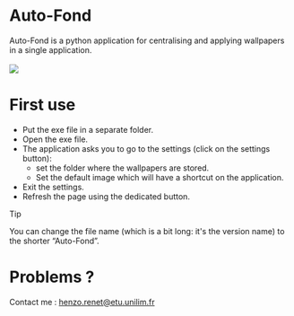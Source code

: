 # Auto-Fond
Auto-Fond is a python application for centralising and applying wallpapers in a single application. <br/> <br/>
<img src="https://skillicons.dev/icons?i=python" />

# First use 
- Put the exe file in a separate folder.
- Open the exe file.
- The application asks you to go to the settings (click on the settings button):
  - set the folder where the wallpapers are stored. 
  - Set the default image which will have a shortcut on the application.
- Exit the settings.
- Refresh the page using the dedicated button.

> [!TIP]
> You can change the file name (which is a bit long: it's the version name) to the shorter “Auto-Fond”.

# Problems ?
Contact me : <a href="henzo.renet@etu.unilim.fr"> henzo.renet@etu.unilim.fr</a>

